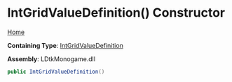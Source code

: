 # IntGridValueDefinition\(\) Constructor

[Home](../../../README.md)

**Containing Type**: [IntGridValueDefinition](../README.md)

**Assembly**: LDtkMonogame\.dll

```csharp
public IntGridValueDefinition()
```

